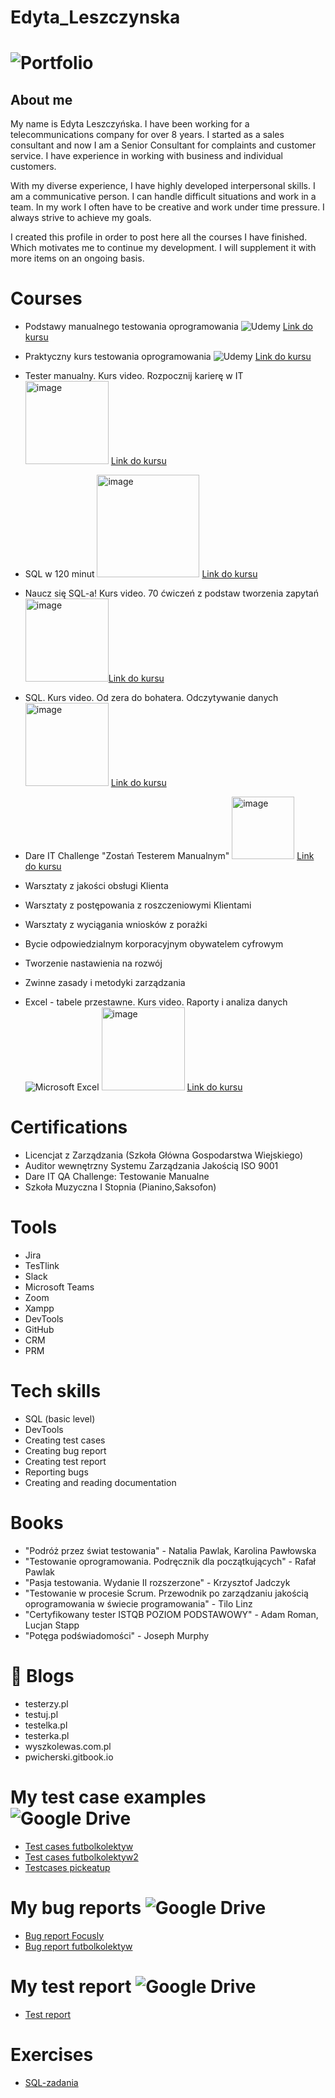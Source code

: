 # Edyta_Leszczynska

# **![Portfolio](https://img.shields.io/badge/Portfolio-%23000000.svg?style=for-the-badge&logo=firefox&logoColor=#FF7139)**

## **About me**

My name is Edyta Leszczyńska. I have been working for a telecommunications company for over 8 years. I started as a sales consultant and now I am a Senior Consultant for complaints and customer service. I have experience in working with business and individual customers. 

With my diverse experience, I have highly developed interpersonal skills. I am a communicative person. I can handle difficult situations and work in a team. In my work I often have to be creative and work under time pressure. I always strive to achieve my goals. 

I created this profile in order to post here all the courses I have finished. Which motivates me to continue my development. I will supplement it with more items on an ongoing basis.

# **Courses**

* Podstawy manualnego testowania oprogramowania ![Udemy](https://img.shields.io/badge/Udemy-A435F0?style=for-the-badge&logo=Udemy&logoColor=white)
[Link do kursu](https://www.udemy.com/course/kurs-testowania-oprogramowania/)

* Praktyczny kurs testowania oprogramowania ![Udemy](https://img.shields.io/badge/Udemy-A435F0?style=for-the-badge&logo=Udemy&logoColor=white)
[Link do kursu](https://www.udemy.com/course/praktyczny-kurs-testowania-oprogramowania/)

* Tester manualny. Kurs video. Rozpocznij karierę w IT <img width="133" alt="image" src="https://user-images.githubusercontent.com/116006116/205502590-fdb2543d-7155-4300-8c79-81906148758c.png"> [Link do kursu](https://biblio.ebookpoint.pl/vtespo/tester-manualny-kurs-video-rozpocznij-kariere-w-it-pawel-rachwal/w#tabs-3)

* SQL w 120 minut <img width="164" alt="image" src="https://user-images.githubusercontent.com/116006116/205502861-d6e9a420-a836-4bf4-9617-3c423507b4f7.png"> [Link do kursu](https://www.kursysql.pl/szkolenie-sql-w-120-minut/)

* Naucz się SQL-a! Kurs video. 70 ćwiczeń z podstaw tworzenia zapytań <img width="133" alt="image" src="https://user-images.githubusercontent.com/116006116/205502590-fdb2543d-7155-4300-8c79-81906148758c.png">[Link do kursu](https://biblio.ebookpoint.pl/vsqlz1/naucz-sie-sql-a-kurs-video-70-cwiczen-z-podstaw-tworzenia-zapytan-krystian-brozek/w#tabs-3)

* SQL. Kurs video. Od zera do bohatera. Odczytywanie danych <img width="133" alt="image" src="https://user-images.githubusercontent.com/116006116/205502590-fdb2543d-7155-4300-8c79-81906148758c.png"> [Link do kursu](https://biblio.ebookpoint.pl/vsqloz/sql-kurs-video-od-zera-do-bohatera-odczytywanie-danych-marcin-szeliga/w#tabs-3)

* Dare IT Challenge "Zostań Testerem Manualnym" <img width="100" alt="image" src="https://user-images.githubusercontent.com/116006116/205502985-2f2241ae-0329-4cc0-a2f2-ac59ac4c90eb.png"> [Link do kursu](https://www.dareit.io/challenges/qa-manual-testing)

* Warsztaty z jakości obsługi Klienta

* Warsztaty z postępowania z roszczeniowymi Klientami

* Warsztaty z wyciągania wniosków z porażki

* Bycie odpowiedzialnym korporacyjnym obywatelem cyfrowym

* Tworzenie nastawienia na rozwój

* Zwinne zasady i metodyki zarządzania

* Excel - tabele przestawne. Kurs video. Raporty i analiza danych ![Microsoft Excel](https://img.shields.io/badge/Microsoft_Excel-217346?style=for-the-badge&logo=microsoft-excel&logoColor=white) <img width="133" alt="image" src="https://user-images.githubusercontent.com/116006116/205502590-fdb2543d-7155-4300-8c79-81906148758c.png"> [Link do kursu](https://biblio.ebookpoint.pl/vex13t/excel-tabele-przestawne-kurs-video-raporty-i-analiza-danych-adam-kopec/w)

# **Certifications**

* Licencjat z Zarządzania (Szkoła Główna Gospodarstwa Wiejskiego)
* Auditor wewnętrzny Systemu Zarządzania Jakością ISO 9001 
* Dare IT QA Challenge: Testowanie Manualne
* Szkoła Muzyczna I Stopnia (Pianino,Saksofon)

# **Tools**

* Jira
* TesTlink
* Slack
* Microsoft Teams
* Zoom
* Xampp
* DevTools 
* GitHub
* CRM
* PRM

# **Tech skills**

* SQL (basic level)
* DevTools
* Creating test cases
* Creating bug report
* Creating test report
* Reporting bugs
* Creating and reading documentation


# **Books**

* "Podróż przez świat testowania" - Natalia Pawlak, Karolina Pawłowska
* "Testowanie oprogramowania. Podręcznik dla początkujących" - Rafał Pawlak
* "Pasja testowania. Wydanie II rozszerzone" - Krzysztof Jadczyk
* "Testowanie w procesie Scrum. Przewodnik po zarządzaniu jakością oprogramowania w świecie programowania" - Tilo Linz
* "Certyfikowany tester ISTQB POZIOM PODSTAWOWY" - Adam Roman, Lucjan Stapp
* "Potęga podświadomości" - Joseph Murphy


# **📝 Blogs**

* testerzy.pl
* testuj.pl 
* testelka.pl
* testerka.pl
* wyszkolewas.com.pl
* pwicherski.gitbook.io


# **My test case examples** ![Google Drive](https://img.shields.io/badge/Google%20Drive-4285F4?style=for-the-badge&logo=googledrive&logoColor=white)

* [Test cases futbolkolektyw](https://docs.google.com/spreadsheets/d/1e_K7J8zxTyjAj58gIWcIpoUD4rI094B6/edit?usp=share_link&ouid=117512314362310181270&rtpof=true&sd=true)
* [Test cases futbolkolektyw2](https://docs.google.com/spreadsheets/d/1P4pjpBDTZQsC0o24DI03N1t_eKpEcGlI/edit?usp=share_link&ouid=117512314362310181270&rtpof=true&sd=true)
* [Testcases pickeatup](https://docs.google.com/spreadsheets/d/1ZSJ13Idu7_jbhJk_n_AZDxfU_wxJWnXv/edit?usp=share_link&ouid=117512314362310181270&rtpof=true&sd=true)


# **My bug reports** ![Google Drive](https://img.shields.io/badge/Google%20Drive-4285F4?style=for-the-badge&logo=googledrive&logoColor=white)

* [Bug report Focusly](https://docs.google.com/spreadsheets/d/1lKs94iHzQndJ0tmnjKEpxL4OKKjNQXUR/edit?usp=share_link&ouid=117512314362310181270&rtpof=true&sd=true)
* [Bug report futbolkolektyw](https://docs.google.com/document/d/10y-tki3Yc_We8FDzdB9Ga5c7VnFvSILq/edit?usp=share_link&ouid=117512314362310181270&rtpof=true&sd=true)


# **My test report** ![Google Drive](https://img.shields.io/badge/Google%20Drive-4285F4?style=for-the-badge&logo=googledrive&logoColor=white)

* [Test report](https://drive.google.com/file/d/1V2HByGCGo3UNeTr8_cCu6Pcbj3NLjxAm/view?usp=share_link)


# **Exercises**

* [SQL-zadania](https://github.com/edyta660391/challenge_portfolio_Edyta/blob/main/README.md#task-5)
